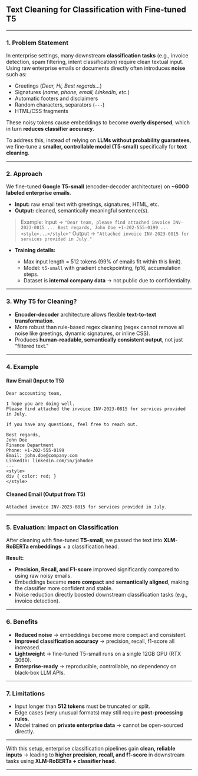 ## Text Cleaning for Classification with Fine-tuned T5

---

### 1. Problem Statement

In enterprise settings, many downstream **classification tasks** (e.g., invoice detection, spam filtering, intent classification) require clean textual input.
Using raw enterprise emails or documents directly often introduces **noise** such as:

* Greetings (*Dear, Hi, Best regards…*)
* Signatures (*name, phone, email, LinkedIn, etc.*)
* Automatic footers and disclaimers
* Random characters, separators (`---`)
* HTML/CSS fragments

These noisy tokens cause embeddings to become **overly dispersed**, which in turn **reduces classifier accuracy**.

To address this, instead of relying on **LLMs without probability guarantees**, we fine-tune a **smaller, controllable model (T5-small)** specifically for **text cleaning**.

---

### 2. Approach

We fine-tuned **Google T5-small** (encoder-decoder architecture) on **\~6000 labeled enterprise emails**.

* **Input:** raw email text with greetings, signatures, HTML, etc.
* **Output:** cleaned, semantically meaningful sentence(s).

> Example:
> Input → `"Dear team, please find attached invoice INV-2023-0815 ... Best regards, John Doe +1-202-555-0199 ... <style>...</style>"`
> Output → `"Attached invoice INV-2023-0815 for services provided in July."`

* **Training details:**

  * Max input length = 512 tokens (99% of emails fit within this limit).
  * Model: `t5-small` with gradient checkpointing, fp16, accumulation steps.
  * Dataset is **internal company data** → not public due to confidentiality.

---

### 3. Why T5 for Cleaning?

* **Encoder-decoder** architecture allows flexible **text-to-text transformation**.
* More robust than rule-based regex cleaning (regex cannot remove all noise like greetings, dynamic signatures, or inline CSS).
* Produces **human-readable, semantically consistent output**, not just “filtered text.”

---

### 4. Example

#### Raw Email (Input to T5)

```
Dear accounting team,

I hope you are doing well.
Please find attached the invoice INV-2023-0815 for services provided in July.

If you have any questions, feel free to reach out.

Best regards,
John Doe
Finance Department
Phone: +1-202-555-0199
Email: john.doe@company.com
LinkedIn: linkedin.com/in/johndoe
---
<style>
div { color: red; }
</style>
```

#### Cleaned Email (Output from T5)

```
Attached invoice INV-2023-0815 for services provided in July.
```

---

### 5. Evaluation: Impact on Classification

After cleaning with fine-tuned **T5-small**, we passed the text into **XLM-RoBERTa embeddings** + a classification head.

**Result:**

* **Precision, Recall, and F1-score** improved significantly compared to using raw noisy emails.
* Embeddings became **more compact** and **semantically aligned**, making the classifier more confident and stable.
* Noise reduction directly boosted downstream classification tasks (e.g., invoice detection).

---

### 6. Benefits

* **Reduced noise** → embeddings become more compact and consistent.
* **Improved classification accuracy** → precision, recall, f1-score all increased.
* **Lightweight** → fine-tuned T5-small runs on a single 12GB GPU (RTX 3060).
* **Enterprise-ready** → reproducible, controllable, no dependency on black-box LLM APIs.

---

### 7. Limitations

* Input longer than **512 tokens** must be truncated or split.
* Edge cases (very unusual formats) may still require **post-processing rules**.
* Model trained on **private enterprise data** → cannot be open-sourced directly.

---

With this setup, enterprise classification pipelines gain **clean, reliable inputs** → leading to **higher precision, recall, and f1-score** in downstream tasks using **XLM-RoBERTa + classifier head**.

---
